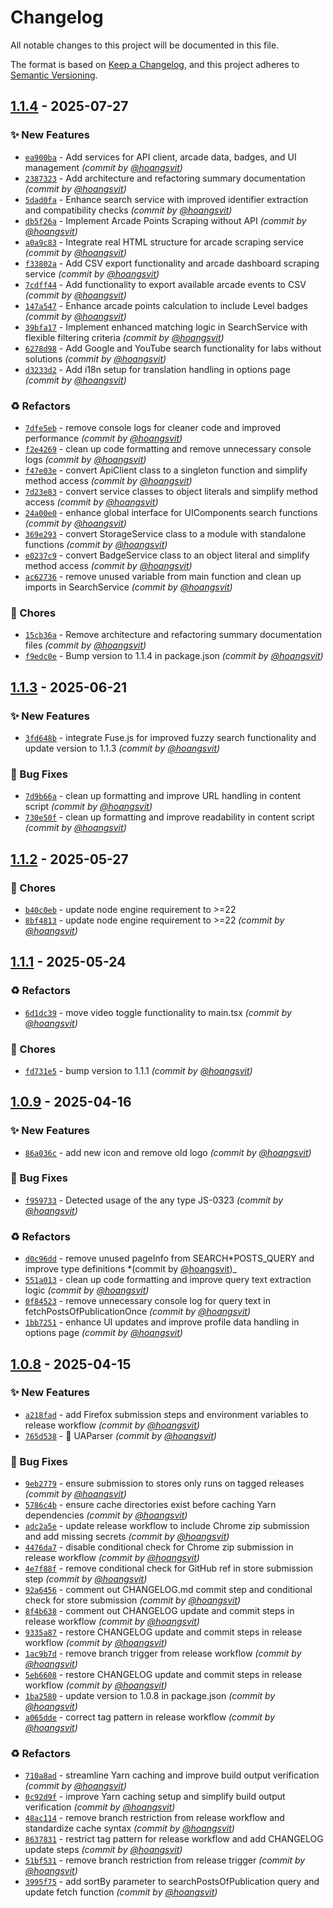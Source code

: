 # Changelog

All notable changes to this project will be documented in this file.

The format is based on [Keep a Changelog](https://keepachangelog.com/en/1.0.0/),
and this project adheres to [Semantic Versioning](https://semver.org/spec/v2.0.0.html).

## [1.1.4] - 2025-07-27
### :sparkles: New Features
- [`ea900ba`](https://github.com/ePlus-DEV/google-cloud-skills-boost-helper/commit/ea900baa8a5c225c90d5f84f68d1b1dacd880c8f) - Add services for API client, arcade data, badges, and UI management *(commit by [@hoangsvit](https://github.com/hoangsvit))*
- [`2387323`](https://github.com/ePlus-DEV/google-cloud-skills-boost-helper/commit/2387323be1cbf85d094aace744b957e603def55e) - Add architecture and refactoring summary documentation *(commit by [@hoangsvit](https://github.com/hoangsvit))*
- [`5dad0fa`](https://github.com/ePlus-DEV/google-cloud-skills-boost-helper/commit/5dad0fa1e945baf1356572f4d36e708d68aaedd6) - Enhance search service with improved identifier extraction and compatibility checks *(commit by [@hoangsvit](https://github.com/hoangsvit))*
- [`db5f26a`](https://github.com/ePlus-DEV/google-cloud-skills-boost-helper/commit/db5f26a5cc4fe47ea6770235f8e49f4f8e28bd82) - Implement Arcade Points Scraping without API *(commit by [@hoangsvit](https://github.com/hoangsvit))*
- [`a0a9c83`](https://github.com/ePlus-DEV/google-cloud-skills-boost-helper/commit/a0a9c83e1ed07626f741ef0d04f0e5f9e98d6701) - Integrate real HTML structure for arcade scraping service *(commit by [@hoangsvit](https://github.com/hoangsvit))*
- [`f33802a`](https://github.com/ePlus-DEV/google-cloud-skills-boost-helper/commit/f33802af4c823fa5cde845af91b0617436e9a33a) - Add CSV export functionality and arcade dashboard scraping service *(commit by [@hoangsvit](https://github.com/hoangsvit))*
- [`7cdff44`](https://github.com/ePlus-DEV/google-cloud-skills-boost-helper/commit/7cdff44414bd59707b93aa2ac520c317a4488754) - Add functionality to export available arcade events to CSV *(commit by [@hoangsvit](https://github.com/hoangsvit))*
- [`147a547`](https://github.com/ePlus-DEV/google-cloud-skills-boost-helper/commit/147a54770082e877ae203ef0f9e2e454459d3a5a) - Enhance arcade points calculation to include Level badges *(commit by [@hoangsvit](https://github.com/hoangsvit))*
- [`39bfa17`](https://github.com/ePlus-DEV/google-cloud-skills-boost-helper/commit/39bfa17e66b4ed0af5de3a2d30e4d56477709491) - Implement enhanced matching logic in SearchService with flexible filtering criteria *(commit by [@hoangsvit](https://github.com/hoangsvit))*
- [`6278d98`](https://github.com/ePlus-DEV/google-cloud-skills-boost-helper/commit/6278d986e7b7c157c144b74f1d196b59b6d5ad8b) - Add Google and YouTube search functionality for labs without solutions *(commit by [@hoangsvit](https://github.com/hoangsvit))*
- [`d3233d2`](https://github.com/ePlus-DEV/google-cloud-skills-boost-helper/commit/d3233d2dd777fc8a79903789fe4bc7405da6459d) - Add i18n setup for translation handling in options page *(commit by [@hoangsvit](https://github.com/hoangsvit))*

### :recycle: Refactors
- [`7dfe5eb`](https://github.com/ePlus-DEV/google-cloud-skills-boost-helper/commit/7dfe5eb1b046eab4a877cf064421811d1048de9e) - remove console logs for cleaner code and improved performance *(commit by [@hoangsvit](https://github.com/hoangsvit))*
- [`f2e4269`](https://github.com/ePlus-DEV/google-cloud-skills-boost-helper/commit/f2e4269db9694e8b52afcd96f84013d5e6e4bbac) - clean up code formatting and remove unnecessary console logs *(commit by [@hoangsvit](https://github.com/hoangsvit))*
- [`f47e03e`](https://github.com/ePlus-DEV/google-cloud-skills-boost-helper/commit/f47e03e82fb17d55ac23160ed2a4832debc867af) - convert ApiClient class to a singleton function and simplify method access *(commit by [@hoangsvit](https://github.com/hoangsvit))*
- [`7d23e83`](https://github.com/ePlus-DEV/google-cloud-skills-boost-helper/commit/7d23e83abb0dfbcd017fd1521e4485b4c47728ba) - convert service classes to object literals and simplify method access *(commit by [@hoangsvit](https://github.com/hoangsvit))*
- [`24a00e0`](https://github.com/ePlus-DEV/google-cloud-skills-boost-helper/commit/24a00e01c72b55041f65f9aeaddef8c195bb33f6) - enhance global interface for UIComponents search functions *(commit by [@hoangsvit](https://github.com/hoangsvit))*
- [`369e293`](https://github.com/ePlus-DEV/google-cloud-skills-boost-helper/commit/369e293c9a87b55487a92197b90a6a580d221ea5) - convert StorageService class to a module with standalone functions *(commit by [@hoangsvit](https://github.com/hoangsvit))*
- [`e0237c9`](https://github.com/ePlus-DEV/google-cloud-skills-boost-helper/commit/e0237c994ba83f8eb5368727a632b6706aa3edb0) - convert BadgeService class to an object literal and simplify method access *(commit by [@hoangsvit](https://github.com/hoangsvit))*
- [`ac62736`](https://github.com/ePlus-DEV/google-cloud-skills-boost-helper/commit/ac6273620384f23aa70b1cffbe501a927aa9b5f1) - remove unused variable from main function and clean up imports in SearchService *(commit by [@hoangsvit](https://github.com/hoangsvit))*

### :wrench: Chores
- [`15cb36a`](https://github.com/ePlus-DEV/google-cloud-skills-boost-helper/commit/15cb36ac86f07002e64e59cdd29ad67b099b28ae) - Remove architecture and refactoring summary documentation files *(commit by [@hoangsvit](https://github.com/hoangsvit))*
- [`f9edc0e`](https://github.com/ePlus-DEV/google-cloud-skills-boost-helper/commit/f9edc0eed7a09f9a8b27fcb1136aad009eeb8849) - Bump version to 1.1.4 in package.json *(commit by [@hoangsvit](https://github.com/hoangsvit))*


## [1.1.3] - 2025-06-21
### :sparkles: New Features
- [`3fd648b`](https://github.com/ePlus-DEV/google-cloud-skills-boost-helper/commit/3fd648bdb90e964f16ab3c5caf8c5c8c9e70f2b4) - integrate Fuse.js for improved fuzzy search functionality and update version to 1.1.3 *(commit by [@hoangsvit](https://github.com/hoangsvit))*

### :bug: Bug Fixes
- [`7d9b66a`](https://github.com/ePlus-DEV/google-cloud-skills-boost-helper/commit/7d9b66a5775a41105c3271c4c0c2cfcba1912a42) - clean up formatting and improve URL handling in content script *(commit by [@hoangsvit](https://github.com/hoangsvit))*
- [`730e50f`](https://github.com/ePlus-DEV/google-cloud-skills-boost-helper/commit/730e50f6c581340749209b2efe75388518868f57) - clean up formatting and improve readability in content script *(commit by [@hoangsvit](https://github.com/hoangsvit))*


## [1.1.2] - 2025-05-27
### :wrench: Chores
- [`b40c0eb`](https://github.com/ePlus-DEV/google-cloud-skills-boost-helper/commit/b40c0eb8d058413d3502610fdf0ba9e8d5f247b1) - update node engine requirement to >=22
- [`8bf4813`](https://github.com/ePlus-DEV/google-cloud-skills-boost-helper/commit/8bf4813b00161c3962b692d9de1e8c3dac29bd50) - update node engine requirement to >=22 *(commit by [@hoangsvit](https://github.com/hoangsvit))*


## [1.1.1] - 2025-05-24
### :recycle: Refactors
- [`6d1dc39`](https://github.com/ePlus-DEV/google-cloud-skills-boost-helper/commit/6d1dc390b4ff6cc77757364ee7e91a1c72f90061) - move video toggle functionality to main.tsx *(commit by [@hoangsvit](https://github.com/hoangsvit))*

### :wrench: Chores
- [`fd731e5`](https://github.com/ePlus-DEV/google-cloud-skills-boost-helper/commit/fd731e5614cddc39d6c0835347e57ad3091ad37c) - bump version to 1.1.1 *(commit by [@hoangsvit](https://github.com/hoangsvit))*


## [1.0.9] - 2025-04-16

### :sparkles: New Features

- [`86a036c`](https://github.com/ePlus-DEV/google-cloud-skills-boost-helper/commit/86a036c99713ebadd944428158cf06cec5d6735f) - add new icon and remove old logo _(commit by [@hoangsvit](https://github.com/hoangsvit))_

### :bug: Bug Fixes

- [`f959733`](https://github.com/ePlus-DEV/google-cloud-skills-boost-helper/commit/f959733878623b6dbe5042b0b9dbeb473e6824d2) - Detected usage of the any type JS-0323 _(commit by [@hoangsvit](https://github.com/hoangsvit))_

### :recycle: Refactors

- [`d0c96dd`](https://github.com/ePlus-DEV/google-cloud-skills-boost-helper/commit/d0c96dd48cbb65b3b8cc83ea30c4fe8b18764f80) - remove unused pageInfo from SEARCH*POSTS_QUERY and improve type definitions *(commit by [@hoangsvit](https://github.com/hoangsvit))\_
- [`551a013`](https://github.com/ePlus-DEV/google-cloud-skills-boost-helper/commit/551a013dd90dbe0d3f26488fc660229d3e6f34b6) - clean up code formatting and improve query text extraction logic _(commit by [@hoangsvit](https://github.com/hoangsvit))_
- [`0f84523`](https://github.com/ePlus-DEV/google-cloud-skills-boost-helper/commit/0f84523f0ef26afd811679b2e27d44095f530182) - remove unnecessary console log for query text in fetchPostsOfPublicationOnce _(commit by [@hoangsvit](https://github.com/hoangsvit))_
- [`1bb7251`](https://github.com/ePlus-DEV/google-cloud-skills-boost-helper/commit/1bb7251051205152393ee4cd7c16bb9b13b2e609) - enhance UI updates and improve profile data handling in options page _(commit by [@hoangsvit](https://github.com/hoangsvit))_

## [1.0.8] - 2025-04-15

### :sparkles: New Features

- [`a218fad`](https://github.com/ePlus-DEV/google-cloud-skills-boost-helper/commit/a218fad99473dd0799bbb5d1a54c69b67d2fa158) - add Firefox submission steps and environment variables to release workflow _(commit by [@hoangsvit](https://github.com/hoangsvit))_
- [`765d538`](https://github.com/ePlus-DEV/google-cloud-skills-boost-helper/commit/765d53888e409a838ffcb8d01b9e7ff52ea45413) - :wrench: UAParser _(commit by [@hoangsvit](https://github.com/hoangsvit))_

### :bug: Bug Fixes

- [`9eb2779`](https://github.com/ePlus-DEV/google-cloud-skills-boost-helper/commit/9eb2779d958fcbb2d5c02709a873696f9b066c22) - ensure submission to stores only runs on tagged releases _(commit by [@hoangsvit](https://github.com/hoangsvit))_
- [`5786c4b`](https://github.com/ePlus-DEV/google-cloud-skills-boost-helper/commit/5786c4b706dbde0b5c8dc8c5bcef55dbd45a295b) - ensure cache directories exist before caching Yarn dependencies _(commit by [@hoangsvit](https://github.com/hoangsvit))_
- [`adc2a5e`](https://github.com/ePlus-DEV/google-cloud-skills-boost-helper/commit/adc2a5eb092e9ae3f59a6d8a5c3712aad0871993) - update release workflow to include Chrome zip submission and add missing secrets _(commit by [@hoangsvit](https://github.com/hoangsvit))_
- [`4476da7`](https://github.com/ePlus-DEV/google-cloud-skills-boost-helper/commit/4476da7b87731b9d8205b2d8d522571c80b4dbf2) - disable conditional check for Chrome zip submission in release workflow _(commit by [@hoangsvit](https://github.com/hoangsvit))_
- [`4e7f88f`](https://github.com/ePlus-DEV/google-cloud-skills-boost-helper/commit/4e7f88fd4a89f0e73d830a7a62f388689ed27f50) - remove conditional check for GitHub ref in store submission step _(commit by [@hoangsvit](https://github.com/hoangsvit))_
- [`92a6456`](https://github.com/ePlus-DEV/google-cloud-skills-boost-helper/commit/92a64565028101ebc7bc06a37ff2f000850014d0) - comment out CHANGELOG.md commit step and conditional check for store submission _(commit by [@hoangsvit](https://github.com/hoangsvit))_
- [`8f4b638`](https://github.com/ePlus-DEV/google-cloud-skills-boost-helper/commit/8f4b6382f854d927e8b84f7642d22675477cb10d) - comment out CHANGELOG update and commit steps in release workflow _(commit by [@hoangsvit](https://github.com/hoangsvit))_
- [`9335a87`](https://github.com/ePlus-DEV/google-cloud-skills-boost-helper/commit/9335a878f9fb9a8922aaf016aff1ab2b61708394) - restore CHANGELOG update and commit steps in release workflow _(commit by [@hoangsvit](https://github.com/hoangsvit))_
- [`1ac9b7d`](https://github.com/ePlus-DEV/google-cloud-skills-boost-helper/commit/1ac9b7d6478e59f509a693c9c36ed65cc8bdb6b5) - remove branch trigger from release workflow _(commit by [@hoangsvit](https://github.com/hoangsvit))_
- [`5eb6608`](https://github.com/ePlus-DEV/google-cloud-skills-boost-helper/commit/5eb660816ed90c36cf72eb085c29ccb468da40ad) - restore CHANGELOG update and commit steps in release workflow _(commit by [@hoangsvit](https://github.com/hoangsvit))_
- [`1ba2580`](https://github.com/ePlus-DEV/google-cloud-skills-boost-helper/commit/1ba2580775fc2e902a2b3c09e07cd0dfd2fba892) - update version to 1.0.8 in package.json _(commit by [@hoangsvit](https://github.com/hoangsvit))_
- [`a065dde`](https://github.com/ePlus-DEV/google-cloud-skills-boost-helper/commit/a065dde85c62029c199c6b7c6ed43f13385942e4) - correct tag pattern in release workflow _(commit by [@hoangsvit](https://github.com/hoangsvit))_

### :recycle: Refactors

- [`710a8ad`](https://github.com/ePlus-DEV/google-cloud-skills-boost-helper/commit/710a8ad66b063027e887e0d25ae46c1074f99db7) - streamline Yarn caching and improve build output verification _(commit by [@hoangsvit](https://github.com/hoangsvit))_
- [`0c92d9f`](https://github.com/ePlus-DEV/google-cloud-skills-boost-helper/commit/0c92d9fbff9c2e5ba503fba4bbadb4d7d4e63dba) - improve Yarn caching setup and simplify build output verification _(commit by [@hoangsvit](https://github.com/hoangsvit))_
- [`48ac114`](https://github.com/ePlus-DEV/google-cloud-skills-boost-helper/commit/48ac11461724cf87ee604ffa951fc95a0eafd755) - remove branch restriction from release workflow and standardize cache syntax _(commit by [@hoangsvit](https://github.com/hoangsvit))_
- [`8637831`](https://github.com/ePlus-DEV/google-cloud-skills-boost-helper/commit/8637831a3998d97c70622dbdef4d1665b49152b3) - restrict tag pattern for release workflow and add CHANGELOG update steps _(commit by [@hoangsvit](https://github.com/hoangsvit))_
- [`51bf531`](https://github.com/ePlus-DEV/google-cloud-skills-boost-helper/commit/51bf531655109f8d1d7ce0ef8e16f5cdf44d2508) - remove branch restriction from release trigger _(commit by [@hoangsvit](https://github.com/hoangsvit))_
- [`3995f75`](https://github.com/ePlus-DEV/google-cloud-skills-boost-helper/commit/3995f75ee63995a87969f2b127505538726b0734) - add sortBy parameter to searchPostsOfPublication query and update fetch function _(commit by [@hoangsvit](https://github.com/hoangsvit))_

[1.0.8]: https://github.com/ePlus-DEV/google-cloud-skills-boost-helper/compare/1.0.7...1.0.8
[1.0.9]: https://github.com/ePlus-DEV/google-cloud-skills-boost-helper/compare/1.0.8...1.0.9
[1.1.1]: https://github.com/ePlus-DEV/google-cloud-skills-boost-helper/compare/1.1.0...1.1.1
[1.1.2]: https://github.com/ePlus-DEV/google-cloud-skills-boost-helper/compare/1.1.1...1.1.2
[1.1.3]: https://github.com/ePlus-DEV/google-cloud-skills-boost-helper/compare/1.1.2...1.1.3
[1.1.4]: https://github.com/ePlus-DEV/google-cloud-skills-boost-helper/compare/1.1.3...1.1.4
